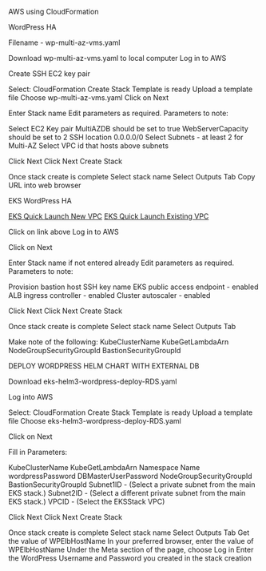 AWS using CloudFormation

WordPress HA

Filename - wp-multi-az-vms.yaml

Download wp-multi-az-vms.yaml to local computer
Log in to AWS

Create SSH EC2 key pair

Select:
 CloudFormation
   Create Stack
    Template is ready
	Upload a template file
	Choose wp-multi-az-vms.yaml
Click on Next

Enter Stack name
Edit parameters as required.
Parameters to note:

Select EC2 Key pair
MultiAZDB should be set to true
WebServerCapacity should be set to 2
SSH location 0.0.0.0/0 
Select Subnets - at least 2 for Multi-AZ
Select VPC id that hosts above subnets

Click Next
Click Next
Create Stack

Once stack create is complete
Select stack name
Select Outputs Tab
Copy URL into web browser


EKS WordPress HA


[EKS Quick Launch New VPC](https://fwd.aws/6dEQ7)
[EKS Quick Launch Existing VPC](https://fwd.aws/e37MA)

Click on link above
Log in to AWS


Click on Next

Enter Stack name if not entered already
Edit parameters as required.
Parameters to note:

Provision bastion host
SSH key name
EKS public access endpoint - enabled
ALB ingress controller - enabled
Cluster autoscaler - enabled

Click Next
Click Next
Create Stack

Once stack create is complete
Select stack name
Select Outputs Tab

Make note of the following:
KubeClusterName
KubeGetLambdaArn
NodeGroupSecurityGroupId
BastionSecurityGroupId



DEPLOY WORDPRESS HELM CHART WITH EXTERNAL DB

Download eks-helm3-wordpress-deploy-RDS.yaml

Log into AWS

Select:
 CloudFormation
   Create Stack
    Template is ready
	Upload a template file
	Choose eks-helm3-wordpress-deploy-RDS.yaml
	
Click on Next

Fill in Parameters:

KubeClusterName
KubeGetLambdaArn
Namespace
Name
wordpressPassword
DBMasterUserPassword
NodeGroupSecurityGroupId
BastionSecurityGroupId
Subnet1ID - (Select a private subnet from the main EKS stack.)
Subnet2ID - (Select a different private subnet from the main EKS stack.)
VPCID - (Select the EKSStack VPC)

Click Next
Click Next
Create Stack

Once stack create is complete
Select stack name
Select Outputs Tab
Get the value of WPElbHostName
In your preferred browser, enter the value of WPElbHostName
Under the Meta section of the page, choose Log in
Enter the WordPress Username and Password you created in the stack creation



